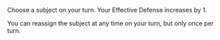 Choose a subject on your turn. Your Effective Defense increases by 1. 

You can reassign the subject at any time on your turn, but only once per turn.